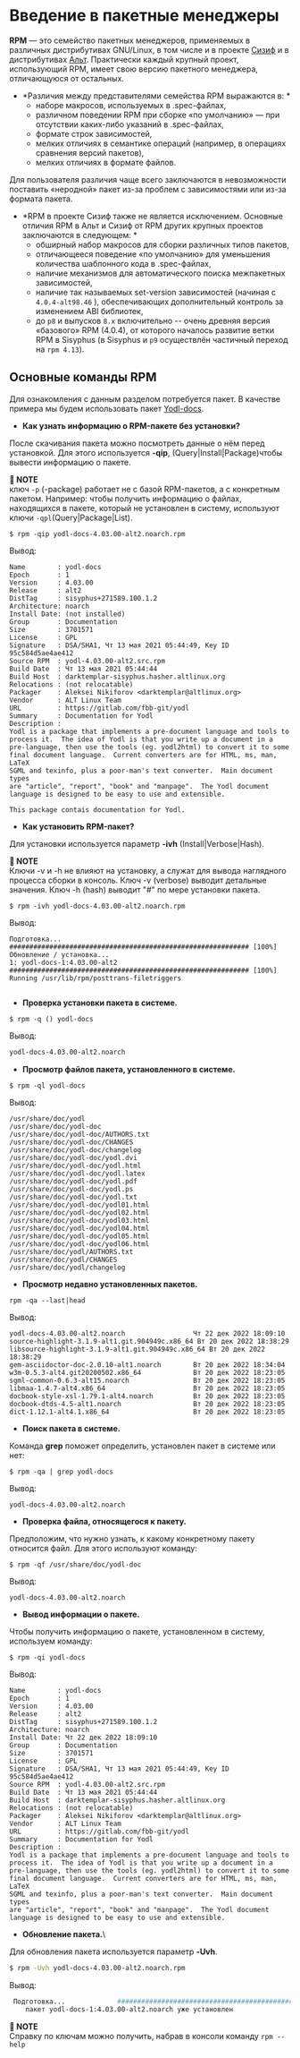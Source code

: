 # Введение в пакетные менеджеры

**RPM** — это семейство пакетных менеджеров, применяемых в различных дистрибутивах GNU/Linux, в том числе и в проекте [Сизиф](https://www.altlinux.org/Sisyphus) и в дистрибутивах [Альт](https://www.altlinux.org/Releases). Практически каждый крупный проект, использующий RPM, имеет свою версию пакетного менеджера, отличающуюся от остальных.

* *Различия между представителями семейства RPM выражаются в: *
  * наборе макросов, используемых в .spec-файлах,
  * различном поведении RPM при сборке «по умолчанию» — при отсутствии каких-либо указаний в .spec-файлах,
  * формате строк зависимостей,
  * мелких отличиях в семантике операций (например, в операциях сравнения версий пакетов),
  * мелких отличиях в формате файлов.

Для пользователя различия чаще всего заключаются в невозможности поставить «неродной» пакет из-за проблем с зависимостями или из-за формата пакета.

* *RPM в проекте Сизиф также не является исключением. Основные отличия RPM в Альт и Сизиф от RPM других крупных проектов заключаются в следующем: *
  * обширный набор макросов для сборки различных типов пакетов,
  * отличающееся поведение «по умолчанию» для уменьшения количества шаблонного кода в .spec-файлах,
  * наличие механизмов для автоматического поиска межпакетных зависимостей,
  * наличие так называемых set-version зависимостей (начиная с `4.0.4-alt98.46` ), обеспечивающих дополнительный контроль за изменением ABI библиотек,
  * до `p8` и выпусков `8.x` включительно -- очень древняя версия «базового» RPM (4.0.4), от которого началось развитие ветки RPM в Sisyphus (в Sisyphus и `p9` осуществлён частичный переход на `rpm 4.13`).

## Основные команды RPM

Для ознакомления с данным разделом потребуется пакет. В качестве примера мы будем использовать пакет [Yodl-docs](http://ftp.altlinux.org/pub/distributions/ALTLinux/p10/branch/noarch/RPMS.classic/yodl-docs-4.03.00-alt2.noarch.rpm).

* **Как узнать информацию о RPM-пакете без установки?**

После скачивания пакета можно посмотреть данные о нём перед установкой. Для этого используется **-qip**, (Query|Install|Package)чтобы вывести информацию о пакете. 

**📌 NOTE**\
ключ `-p` (-package) работает не с базой RPM-пакетов, а с конкретным пакетом. Например: чтобы получить информацию о файлах, находящихся в пакете, который не установлен в систему, используют ключи `-qpl`(Query|Package|List).


```
$ rpm -qip yodl-docs-4.03.00-alt2.noarch.rpm
```

Вывод:

```
Name        : yodl-docs
Epoch       : 1
Version     : 4.03.00
Release     : alt2
DistTag     : sisyphus+271589.100.1.2
Architecture: noarch
Install Date: (not installed)
Group       : Documentation
Size        : 3701571
License     : GPL
Signature   : DSA/SHA1, Чт 13 мая 2021 05:44:49, Key ID 95c584d5ae4ae412
Source RPM  : yodl-4.03.00-alt2.src.rpm
Build Date  : Чт 13 мая 2021 05:44:44
Build Host  : darktemplar-sisyphus.hasher.altlinux.org
Relocations : (not relocatable)
Packager    : Aleksei Nikiforov <darktemplar@altlinux.org>
Vendor      : ALT Linux Team
URL         : https://gitlab.com/fbb-git/yodl
Summary     : Documentation for Yodl
Description :
Yodl is a package that implements a pre-document language and tools to
process it.  The idea of Yodl is that you write up a document in a
pre-language, then use the tools (eg. yodl2html) to convert it to some
final document language.  Current converters are for HTML, ms, man, LaTeX
SGML and texinfo, plus a poor-man's text converter.  Main document types
are "article", "report", "book" and "manpage".  The Yodl document
language is designed to be easy to use and extensible.

This package contais documentation for Yodl.
```

* **Как установить RPM-пакет?**

Для установки используется параметр **-ivh** (Install|Verbose|Hash).

**📌 NOTE**\
Ключи -v и -h не влияют на установку, а служат для вывода наглядного процесса сборки в консоль. Ключ -v (verbose) выводит детальные значения. Ключ -h (hash) выводит "#" по мере установки пакета.
 

```
$ rpm -ivh yodl-docs-4.03.00-alt2.noarch.rpm
```

Вывод: 

```
Подготовка...                ############################################################ [100%]
Обновление / установка...
1: yodl-docs-1:4.03.00-alt2  ############################################################ [100%]
Running /usr/lib/rpm/posttrans-filetriggers
  
```

* **Проверка установки пакета в системе.**

```
$ rpm -q () yodl-docs
```

Вывод:
```bash
yodl-docs-4.03.00-alt2.noarch
```

* **Просмотр файлов пакета, установленного в системе.**

```
$ rpm -ql yodl-docs
```

Вывод:

```
/usr/share/doc/yodl
/usr/share/doc/yodl-doc
/usr/share/doc/yodl-doc/AUTHORS.txt
/usr/share/doc/yodl-doc/CHANGES
/usr/share/doc/yodl-doc/changelog
/usr/share/doc/yodl-doc/yodl.dvi
/usr/share/doc/yodl-doc/yodl.html
/usr/share/doc/yodl-doc/yodl.latex
/usr/share/doc/yodl-doc/yodl.pdf
/usr/share/doc/yodl-doc/yodl.ps
/usr/share/doc/yodl-doc/yodl.txt
/usr/share/doc/yodl-doc/yodl01.html
/usr/share/doc/yodl-doc/yodl02.html
/usr/share/doc/yodl-doc/yodl03.html
/usr/share/doc/yodl-doc/yodl04.html
/usr/share/doc/yodl-doc/yodl05.html
/usr/share/doc/yodl-doc/yodl06.html
/usr/share/doc/yodl/AUTHORS.txt
/usr/share/doc/yodl/CHANGES
/usr/share/doc/yodl/changelog
```

* **Просмотр недавно установленных пакетов.**

```
rpm -qa --last|head
```

Вывод:

```
yodl-docs-4.03.00-alt2.noarch                 Чт 22 дек 2022 18:09:10
source-highlight-3.1.9-alt1.git.904949c.x86_64 Вт 20 дек 2022 18:38:29
libsource-highlight-3.1.9-alt1.git.904949c.x86_64 Вт 20 дек 2022 18:38:29
gem-asciidoctor-doc-2.0.10-alt1.noarch        Вт 20 дек 2022 18:34:04
w3m-0.5.3-alt4.git20200502.x86_64             Вт 20 дек 2022 18:23:05
sgml-common-0.6.3-alt15.noarch                Вт 20 дек 2022 18:23:05
libmaa-1.4.7-alt4.x86_64                      Вт 20 дек 2022 18:23:05
docbook-style-xsl-1.79.1-alt4.noarch          Вт 20 дек 2022 18:23:05
docbook-dtds-4.5-alt1.noarch                  Вт 20 дек 2022 18:23:05
dict-1.12.1-alt4.1.x86_64                     Вт 20 дек 2022 18:23:05
```

* **Поиск пакета в системе.**

Команда **grep** поможет определить, установлен пакет в системе или нет:

```
$ rpm -qa | grep yodl-docs
```

Вывод:

```
yodl-docs-4.03.00-alt2.noarch
```

* **Проверка файла, относящегося к пакету.**

Предположим, что нужно узнать, к какому конкретному пакету относится файл. Для этого используют команду:

```
$ rpm -qf /usr/share/doc/yodl-doc
```

Вывод:

```
yodl-docs-4.03.00-alt2.noarch
```

* **Вывод информации о пакете.**

Чтобы получить информацию о пакете, установленном в систему, используем команду:

```
$ rpm -qi yodl-docs
```

Вывод:

```
Name        : yodl-docs
Epoch       : 1
Version     : 4.03.00
Release     : alt2
DistTag     : sisyphus+271589.100.1.2
Architecture: noarch
Install Date: Чт 22 дек 2022 18:09:10
Group       : Documentation
Size        : 3701571
License     : GPL
Signature   : DSA/SHA1, Чт 13 мая 2021 05:44:49, Key ID 95c584d5ae4ae412
Source RPM  : yodl-4.03.00-alt2.src.rpm
Build Date  : Чт 13 мая 2021 05:44:44
Build Host  : darktemplar-sisyphus.hasher.altlinux.org
Relocations : (not relocatable)
Packager    : Aleksei Nikiforov <darktemplar@altlinux.org>
Vendor      : ALT Linux Team
URL         : https://gitlab.com/fbb-git/yodl
Summary     : Documentation for Yodl
Description :
Yodl is a package that implements a pre-document language and tools to
process it.  The idea of Yodl is that you write up a document in a
pre-language, then use the tools (eg. yodl2html) to convert it to some
final document language.  Current converters are for HTML, ms, man, LaTeX
SGML and texinfo, plus a poor-man's text converter.  Main document types
are "article", "report", "book" and "manpage".  The Yodl document
language is designed to be easy to use and extensible.
```

* **Обновление пакета.**\

Для обновления пакета используется параметр **-Uvh**.

```bash
$ rpm -Uvh yodl-docs-4.03.00-alt2.noarch.rpm 
```

Вывод:

```bash
 Подготовка...             ############################################################ [100%]
	пакет yodl-docs-1:4.03.00-alt2.noarch уже установлен
```

**📌 NOTE**\
Справку по ключам можно получить, набрав в консоли команду `rpm --help`
